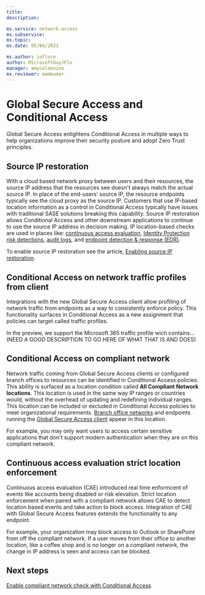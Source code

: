 ```yaml
---
title: 
description: 

ms.service: network-access
ms.subservice: 
ms.topic: 
ms.date: 05/04/2023

ms.author: joflore
author: MicrosoftGuyJFlo
manager: amycolannino
ms.reviewer: mamkumar
---
```

# Global Secure Access and Conditional Access

Global Secure Access enlightens Conditional Access in multiple ways to help organizations improve their security posture and adopt Zero Trust principles.

## Source IP restoration

With a cloud based network proxy between users and their resources, the source IP address that the resources see doesn't always match the actual source IP. In place of the end-users’ source IP, the resource endpoints typically see the cloud proxy as the source IP. Customers that use IP-based location information as a control in Conditional Access typically have issues with traditional SASE solutions breaking this capability. Source IP restoration allows Conditional Access and other downstream applications to continue to use the source IP address in decision making. IP location-based checks are used in places like: [continuous access evaluation](/azure/active-directory/conditional-access/concept-continuous-access-evaluation), [Identity Protection risk detections](/azure/active-directory/identity-protection/concept-identity-protection-risks), [audit logs](/azure/active-directory/reports-monitoring/concept-sign-ins), and [endpoint detection & response (EDR)](/microsoft-365/security/defender-endpoint/overview-endpoint-detection-response).

To enable source IP restoration see the article, [Enabling source IP restoration](how-to-source-ip-restoration.md).

## Conditional Access on network traffic profiles from client

Integrations with the new Global Secure Access client allow profiling of network traffic from endpoints as a way to consistently enforce policy. This functionality surfaces in Conditional Access as a new assignment that policies can target called traffic profiles. 

In the preview, we support the Microsoft 365 traffic profile wich contains... (NEED A GOOD DESCRIPTION TO GO HERE OF WHAT THAT IS AND DOES)

## Conditional Access on compliant network

Network traffic coming from Global Secure Access clients or configured branch offices to resources can be identified in Conditional Access policies. This ability is surfaced as a location condition called **All Compliant Network locations**. This location is used in the same way IP ranges or countries would, without the overhead of updating and redefining individual ranges. This location can be included or excluded in Conditional Access policies to meet organizational requirements. [Branch office networks](NEED-LINK-TO-DOC) and endpoints running the [Global Secure Access client]((how-to-install-windows-client.md)) appear in this location.

For example, you may only want users to access certain sensitive applications that don't support modern authentication when they are on this compliant network.

## Continuous access evaluation strict location enforcement

Continuous access evaluation (CAE) introduced real time enformcent of events like accounts being disabled or risk elevation. Strict location enforcement when paired with a compliant network allows CAE to detect location based events and take action to block access. Integration of CAE with Global Secure Access features extends the functionality to any endpoint.

For example, your organization may block access to Outlook or SharePoint from off the compliant network. If a user moves from their office to another location, like a coffee shop and is no longer on a compliant network, the change in IP address is seen and access can be blocked.

## Next steps

[Enable compliant network check with Conditional Access](how-to-compliant-network.md)
